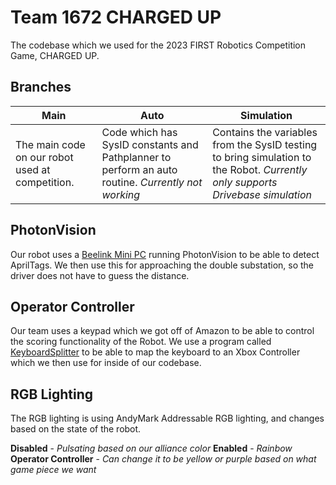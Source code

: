 # Team 1672 CHARGED UP

The codebase which we used for the 2023 FIRST Robotics Competition Game, CHARGED UP. 

## Branches
| Main | Auto | Simulation |
|------|------|------------|
| The main code on our robot used at competition.      |  Code which has SysID constants and Pathplanner to perform an auto routine. *Currently not working*    | Contains the variables from the SysID testing to bring simulation to the Robot. *Currently only supports Drivebase simulation*|

## PhotonVision
Our robot uses a [Beelink Mini PC](https://www.bee-link.com/catalog/product/buy?id=303) running PhotonVision to be able to detect AprilTags. We then use this for approaching the double substation, so the driver does not have to guess the distance. 

## Operator Controller
Our team uses a keypad which we got off of Amazon to be able to control the scoring functionality of the Robot. We use a program called [KeyboardSplitter](https://github.com/djlastnight/KeyboardSplitterXbox) to be able to map the keyboard to an Xbox Controller which we then use for inside of our codebase. 

##  RGB Lighting
The RGB lighting is using AndyMark Addressable RGB lighting, and changes based on the state of the robot. 


**Disabled** - *Pulsating based on our alliance color*
**Enabled** - *Rainbow*
**Operator Controller** - *Can change it to be yellow or purple based on what game piece we want* 
